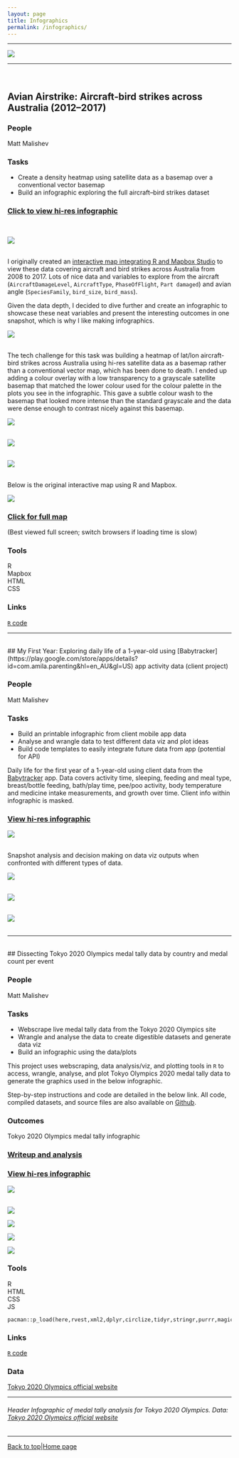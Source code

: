 ```yaml
---
layout: page
title: Infographics  
permalink: /infographics/
---
```

<a id="top"></a>

******    

![](infographics/header1.jpg)    

******      

<br>    

## Avian Airstrike: Aircraft-bird strikes across Australia (2012–2017)        

### People    

Matt Malishev       

### Tasks  

* Create a density heatmap using satellite data as a basemap over a conventional vector basemap  
* Build an infographic exploring the full aircraft–bird strikes dataset          

### [Click to view hi-res infographic](https://github.com/darwinanddavis/infographics/blob/master/avianairstrike/avianairstrike.pdf)       
<br>      
  
![](infographics/avianairstrike/avianairstrike1.jpg)      
<br>        

I originally created an [interactive map integrating R and Mapbox Studio](https://darwinanddavis.github.io/worldmaps/30daymap2021/day11) to view these data covering aircraft and bird strikes across Australia from 2008 to 2017. Lots of nice data and variables to explore from the aircraft (`AircraftDamageLevel`, `AircraftType`, `PhaseOfFlight`, `Part damaged`) and avian angle (`SpeciesFamily`, `bird_size`, `bird_mass`).      

Given the data depth, I decided to dive further and create an infographic to showcase these neat variables and present the interesting outcomes in one snapshot, which is why I like making infographics.       

![](infographics/avianairstrike/avianairstrike2.jpg)      
<br>  

The tech challenge for this task was building a heatmap of lat/lon aircraft-bird strikes across Australia using hi-res satellite data as a basemap rather than a conventional vector map, which has been done to death. I ended up adding a colour overlay with a low transparency to a grayscale satellite basemap that matched the lower colour used for the colour palette in the plots you see in the infographic. This gave a subtle colour wash to the basemap that looked more intense than the standard grayscale and the data were dense enough to contrast nicely against this basemap.       

![](infographics/avianairstrike/avianairstrike5.jpg)        
<br>    

![](infographics/avianairstrike/avianairstrike3.jpg)      
<br>    

![](infographics/avianairstrike/avianairstrike4.jpg)        
<br>    

Below is the original interactive map using R and Mapbox.   

![](https://github.com/darwinanddavis/worldmaps/raw/gh-pages/img/30daymap2021/day11_1.jpg)          

### [Click for full map](https://darwinanddavis.github.io/worldmaps/30daymap2021/day11)    
(Best viewed full screen; switch browsers if loading time is slow)         

### Tools     

R      
Mapbox      
HTML    
CSS    
  
### Links      
[`R` code](https://github.com/darwinanddavis/worldmaps/tree/gh-pages/docs/30daymap2021)   

******     

<!--  project break__________________________________________________________________________________________  -->

<br>
## My First Year: Exploring daily life of a 1-year-old using [Babytracker](https://play.google.com/store/apps/details?id=com.amila.parenting&hl=en_AU&gl=US) app activity data (client project) 

### People      

Matt Malishev           

### Tasks    

* Build an printable infographic from client mobile app data        
* Analyse and wrangle data to test different data viz and plot ideas   
* Build code templates to easily integrate future data from app (potential for API)   

Daily life for the first year of a 1-year-old using client data from the [Babytracker](https://play.google.com/store/apps/details?id=com.amila.parenting&hl=en_AU&gl=US) app. Data covers activity time, sleeping, feeding and meal type, breast/bottle feeding, bath/play time, pee/poo activity, body temperature and medicine intake measurements, and growth over time. Client info within infographic is masked.       

### [View hi-res infographic](https://github.com/darwinanddavis/infographics/blob/master/myfirstyear/img/myfirstyear.pdf)         

![](infographics/baby1.png)      
<br>

Snapshot analysis and decision making on data viz outputs when confronted with different types of data.      

![](infographics/baby2.png)      
<br>

![](infographics/baby3.png)      
<br>

![](infographics/baby4.png)       
<br>  

******    

<br>
## Dissecting Tokyo 2020 Olympics medal tally data by country and medal count per event          

### People    

Matt Malishev         

### Tasks  

* Webscrape live medal tally data from the Tokyo 2020 Olympics site      
* Wrangle and analyse the data to create digestible datasets and generate data viz        
* Build an infographic using the data/plots         

This project uses webscraping, data analysis/viz, and plotting tools in `R` to access, wrangle, analyse, and plot Tokyo Olympics 2020 medal tally data to generate the graphics used in the below infographic.      

Step-by-step instructions and code are detailed in the below link. All code, compiled datasets, and source files are also available on [Github](https://github.com/darwinanddavis/misc/tree/gh-pages/olympics).                 

### Outcomes      

Tokyo 2020 Olympics medal tally infographic   

### [Writeup and analysis](https://darwinanddavis.github.io/misc/olympics/olympics.html)              

### [View hi-res infographic](https://darwinanddavis.github.io/misc/olympics/img/olympics.pdf)      

![](infographics/olympics1.png)  
<br>
  
![](infographics/olympics2.png) 
<br>

![](infographics/olympics3.png) 
<br>

![](infographics/olympics4.jpg) 
<br>

![](infographics/olympics5.jpg) 
<br>
  
### Tools     
  
R             
HTML    
CSS    
JS  

```{r}    
pacman::p_load(here,rvest,xml2,dplyr,circlize,tidyr,stringr,purrr,magick,reshape2)  
```  
    
### Links            
[`R` code](https://github.com/darwinanddavis/misc/tree/gh-pages/olympics/r)        

### Data      
[Tokyo 2020 Olympics official website](https://olympics.com/tokyo-2020/olympic-games/en/results/all-sports/medal-standings.htm)      
   
******     

###### Header Infographic of medal tally analysis for Tokyo 2020 Olympics. Data: [Tokyo 2020 Olympics official website](https://olympics.com/tokyo-2020/olympic-games/en/results/all-sports/medal-standings.htm)        
******  

[Back to top](#top)|[Home page](./index.md)
